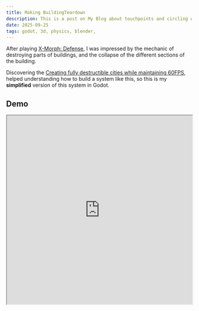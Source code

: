 ```yaml
---
title: Making BuildingTeardown
description: This is a post on My Blog about touchpoints and circling wagons.
date: 2025-09-25
tags: godot, 3d, physics, blender,
---
```


After playing [X-Morph: Defense](https://store.steampowered.com/app/408410/XMorph_Defense/), I was impressed by the mechanic of destroying parts of buildings, and the collapse of the different sections of the building.

Discovering the [Creating fully destructible cities while maintaining 60FPS](https://www.gamedeveloper.com/design/creating-fully-destructible-cities-while-maintaining-60fps), helped understanding how to build a system like this, so this is my **simplified** version of this system in Godot.

## Demo

<iframe src="https://crei0.github.io/building-teardown/" style="width: 100%; min-height: 512px" />
If the `Iframe` above is not working, use the [GitHub Pages link](https://crei0.github.io/building-teardown/)

The entire project is available on [GitHub](https://github.com/crei0/building-teardown)

## Main node structure inside Godot

![Main node structure inside Godot](sandbox-node-structure-inside-godot.jpg)

### `PlayerCamera`

* Deals with player's input
* Generating the explosions
* Showing the user interface
* Deals with `Camera3D` zooming and orbiting

### `ExplosionsContainerNode3D`

* Where the explosions child nodes are instantiated

### `ExplosionsContainerNode3D`

* Where the building scenes are instantiated

## Building hierarchy

![Building blocks collection node structure](empire-state-building-node-collection-node-strucuture.jpg)

Each building scene, is a `Scene` with the custom class `BuildingBlocksCollection`, this class has nothing in it, so it could be easily removed.

Inside it there's a container `Node3D`, just to keep things more organized and to be easier to change things in the future.

### ModularBuildingBlock

Inside the container `Node3D`, it's where each block of the building lives. Each is a custom class `ModularBuildingBlock` (extending `RigidBody3D`). 

When I setup a building, for each block/section I add a `ModularBuildingBlock` node, and inside it I place the `MeshBlock` (the 3D mesh).

And it ends up looking like this inside the editor

![Empire state building inside Godot's editor with meshes](empire-state-building-inside-godot-editor-with-meshes.jpg)


And this is how it looks without the meshes
![Empire state building inside Godot's editor without meshes](empire-state-building-inside-godot-editor-without-meshes.jpg)

#### How `ModularBuildingBlock` works

![Modular building blocks node structure inside Godot](modular-building-block-node-structure.jpg)

The custom class uses a `RigidBody3D` and its `CollisionShape3D` to deal with the collisions. The collision shape used are always the 3d cube, even for roofs/slopes/other 3d mesh types.

![Modular building block inside Godot's editor](modular-building-block-inside-godot-editor.jpg)

The cube on the image above is the cube shaped `CollisionShape3D`.

The 3 `RayCast3D` visible in colour (light green for `height`, pink for `depth` and light blue for `width`) nodes are used to detect if there are other neighbours.

And if a neighbour is detected the corresponding `PinJoint3D` (in this scene) is configured with the `NodePath` of this scene (as `node_a`), and the `NodePath` of the other `ModularBuildingBlock` (as `node_b`).

This detection of the the neighbours is done once after `ready()` phase of the Node lifecycle

##### Examples

If for example, there's a neighbour in the `RayCast3D-X-Red-Depth` axis, then the `PinJoint3D-X-Red-Depth` node will have as `node_a` the `NodePath` of this `ModularBuildingBlock-1`, and as `node_b` the `NodePath` of the neighbour `ModularBuildingBlock-2`.

If for example, there's no neighbour in light blue/`width` axis is not detected by `RayCast3D-Z-Blue-Width`, then the `PinJoint3D-Z-Blue-Width` will **have** it's `node_a` and `node_b` as `null`/empty string.

## Exploding sections of the building

Each `ModularBuildingBlock` has a `health` variable, if the health is `0` or lower, then the block simply is removed from the scene.

For the blocks that are damaged but survive an explosion, a `StandardMaterial3D` material exists on the `MeshBlock`, and its albedo color is changed from white (being completely transparent) to `red` if the block is heavily damaged.

![Explosion's node structure inside Godot](explosion-node-structure-inside-godot.jpg)

The node used for the explosions (`ExplosionUsingArea2d`) is an `Area3D`, and when the explosion is triggered in a world position, the `Area3D` detects the `ModularBuildingBlock` inside its `CollisionShape3D` and calls the `damage_from_explosion_position()` inside each block.

Depending on the distance to the explosion center, the damage is calculated.

On the `UI` there's a slider to change the size of the explosions.

The explosion particle VFX is done using 3 `GPUParticles3D`, one for the `debris`, one for the `fire` and the last one for the `smoke clouds`, all this is triggered using an `AnimationPlayer`.

## Blender

When I want to create a new building, I start first in Blender.

I stack `1mx1mx1m` cubes in Blender to get the overall shape, after that I create individual meshes for each important 3D feature of the building.

Below all the 3D meshes created for the `BigBen`
![Mesh blocks inside Blender](blender-big-ben-mesh-blocks.jpg)

The first line of 3 cubes, are just normal cubes used for the walls.

The second line of meshes, are used for the roofs. The first and second from right to left are rotated to be used as 'slopes' (for that section that comes out of the building, below the clock).

Even though these are non cube meshes, inside the physics simulation they still have cube shaped `CollisionShape3D`.

The last 3 cubes are used on the clock, and rotate as needed.


### Texture

The texture was created in Figma, created in way to be low resolution/pixel art.
